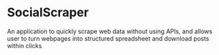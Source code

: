 # SocialScraper
An application to quickly scrape web data without using APIs, and allows user to turn webpages into structured spreadsheet and download posts within clicks
